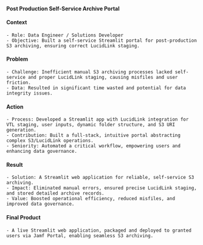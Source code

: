 #### Post Production Self-Service Archive Portal

#### Context
    - Role: Data Engineer / Solutions Developer
    - Objective: Built a self-service Streamlit portal for post-production S3 archiving, ensuring correct LucidLink staging.

#### Problem
    - Challenge: Inefficient manual S3 archiving processes lacked self-service and proper LucidLink staging, causing misfiles and user friction.
    - Data: Resulted in significant time wasted and potential for data integrity issues.

#### Action
    - Process: Developed a Streamlit app with LucidLink integration for VTL staging, user inputs, dynamic folder structure, and S3 URI generation.
    - Contribution: Built a full-stack, intuitive portal abstracting complex S3/LucidLink operations.
    - Seniority: Automated a critical workflow, empowering users and enhancing data governance.

#### Result
    - Solution: A Streamlit web application for reliable, self-service S3 archiving.
    - Impact: Eliminated manual errors, ensured precise LucidLink staging, and stored detailed archive records.
    - Value: Boosted operational efficiency, reduced misfiles, and improved data governance.

#### Final Product
    - A live Streamlit web application, packaged and deployed to granted users via Jamf Portal, enabling seamless S3 archiving.

